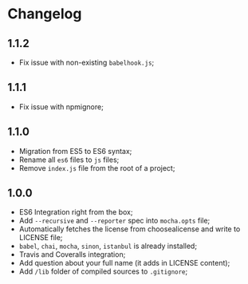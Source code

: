 # Changelog

## 1.1.2

- Fix issue with non-existing `babelhook.js`;

## 1.1.1

- Fix issue with npmignore;

## 1.1.0

- Migration from ES5 to ES6 syntax;
- Rename all `es6` files to `js` files;
- Remove `index.js` file from the root of a project;

## 1.0.0

- ES6 Integration right from the box;
- Add `--recursive` and `--reporter` spec into `mocha.opts` file;
- Automatically fetches the license from choosealicense and write to LICENSE file;
- `babel`, `chai`, `mocha`, `sinon`, `istanbul` is already installed;
- Travis and Coveralls integration;
- Add question about your full name (it adds in LICENSE content);
- Add `/lib` folder of compiled sources to `.gitignore`;
